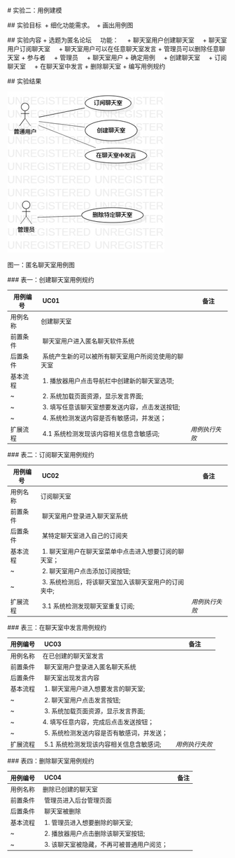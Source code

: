 # 实验二：用例建模

## 实验目标
 + 细化功能需求。
 + 画出用例图

## 实验内容
+ 选题为匿名论坛
    功能：
    + 聊天室用户创建聊天室
    + 聊天室用户订阅聊天室
    + 聊天室用户可以在任意聊天室发言
    + 管理员可以删除任意聊天室
+ 参与者
    + 管理员
    + 聊天室用户
+ 确定用例
    + 创建聊天室
    + 订阅聊天室
    + 在聊天室中发言
    + 删除聊天室
+ 编写用例规约

## 实验结果

![图一](./lab2.jpg)

图一：匿名聊天室用例图


### 表一：创建聊天室用例规约

用例编号 | UC01 | 备注
-|:-|-
用例名称|创建聊天室|
前置条件| 聊天室用户进入匿名聊天软件系统 |
后置条件| 系统产生新的可以被所有聊天室用户所阅览使用的聊天室 | 
基本流程| 1. 播放器用户点击导航栏中创建新的聊天室选项; |
~| 2. 系统加载页面资源，显示发言界面; |
~| 3. 填写任意该聊天室想要发送内容，点击发送按钮; |
~| 4. 系统检测发送内容是否有敏感词，并发送； |
扩展流程| 4.1 系统检测发现该内容相关信息含敏感词; |*用例执行失败*


### 表二：订阅聊天室用例规约

用例编号 | UC02 | 备注
-|:-|-
用例名称|订阅聊天室|
前置条件| 聊天室用户登录进入聊天室系统 |
后置条件| 某特定聊天室进入自己的订阅夹 | 
基本流程| 1. 聊天室用户在聊天室菜单中点击进入想要订阅的聊天室；| 
~| 2. 聊天室用户点击添加订阅按钮; |
~| 3. 系统检测后，将该聊天室加入该聊天室用户的订阅夹中;|
扩展流程| 3.1 系统检测发现聊天室重复订阅; |*用例执行失败*

### 表三：在聊天室中发言用例规约

用例编号 | UC03 | 备注
-|:-|-
用例名称|在已创建的聊天室发言|
前置条件| 聊天室用户登录进入匿名聊天系统 |
后置条件| 聊天室出现发言内容 | 
基本流程| 1. 聊天室用户进入想要发言的聊天室; |
~| 2. 聊天室用户点击发言按钮; |
~| 3. 系统加载页面资源，显示发言界面; |
~| 4. 填写任意内容，完成后点击发送按钮；|
~| 5. 系统检测发送内容是否有敏感词，并发送； |
扩展流程| 5.1 系统检测发现该内容相关信息含敏感词; |*用例执行失败*

### 表四：删除聊天室用例规约

用例编号 | UC04 | 备注
-|:-|-
用例名称|删除已创建的聊天室|
前置条件| 管理员进入后台管理页面 |
后置条件| 聊天室被删除 | 
基本流程| 1. 管理员进入想要删除的聊天室; |
~| 2. 播放器用户点击删除该聊天室按钮; |
~| 3. 该聊天室被隐藏，不再可被普通用户阅览； |